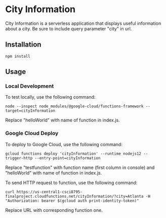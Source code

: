 # City Information

City Information is a serverless application that displays useful information about a city. Be sure to include query parameter "city" in url. 

## Installation

```npm install```

## Usage

### Local Development

To test locally, use the following command:

```node --inspect node_modules/@google-cloud/functions-framework --target=cityInformation```

Replace "helloWorld" with name of function in index.js.

### Google Cloud Deploy

To deploy to Google Cloud, use the following command:

```gcloud functions deploy 'cityInformation' --runtime nodejs12 --trigger-http --entry-point=cityInformation```

Replace "testfunction" with function name (first column in console) and "helloWorld" with name of function in index.js.

To send HTTP request to function, use the following command:

```curl https://us-central1-csci8795-finalproject.cloudfunctions.net/cityInformation/?city=Atlanta -H "Authorization: bearer $(gcloud auth print-identity-token)"```

Replace URL with corresponding function one.
